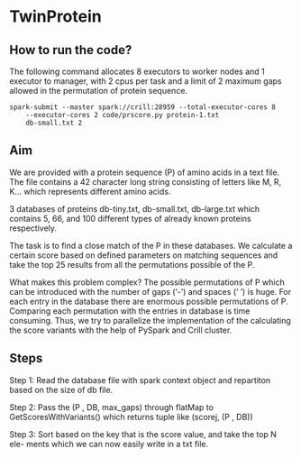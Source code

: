 # TwinProtein


## How to run the code?

The following command allocates 8 executors to worker nodes and 1 executor to manager, with 2 cpus per task and a limit of 2 maximum gaps allowed in the permutation of protein sequence.

~~~
spark-submit --master spark://crill:28959 --total-executor-cores 8
    --executor-cores 2 code/prscore.py protein-1.txt
    db-small.txt 2
~~~


## Aim

We are provided with a protein sequence (P) of amino acids in a text file. The file contains a 42 character long string consisting of letters like M, R, K... which represents different amino acids.

3 databases of proteins db-tiny.txt, db-small.txt, db-large.txt which contains 5, 66, and 100 different types of already known proteins respectively.

The task is to find a close match of the P in these databases. We calculate a certain score based on defined parameters on matching sequences and take the top 25 results from all the permutations possible of the P.

What makes this problem complex? The possible permutations of P which can be introduced with the number of gaps (‘-’) and spaces (‘ ’) is huge. For each entry in the database there are enormous possible permutations of P. Comparing each permutation with the entries in database is time consuming. Thus, we try to parallelize the implementation of the calculating the score variants with the help of PySpark and Crill cluster.

## Steps

Step 1: Read the database file with spark context object and repartiton based on the size of db file.

Step 2: Pass the (P , DB, max_gaps) through flatMap to GetScoresWithVariants() which returns tuple like (scorej, (P , DB))

Step 3: Sort based on the key that is the score value, and take the top N ele- ments which we can now easily write in a txt file.














